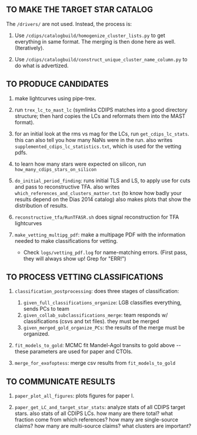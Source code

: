 TO MAKE THE TARGET STAR CATALOG
----------

The `/drivers/` are not used. Instead, the process is:

1. Use `/cdips/catalogbuild/homogenize_cluster_lists.py` to get everything in
   same format.  The merging is then done here as well.  (Iteratively).

2. Use `/cdips/catalogbuild/construct_unique_cluster_name_column.py` to do what
   is advertized.

TO PRODUCE CANDIDATES
----------

1. make lightcurves using pipe-trex.

2. run `trex_lc_to_mast_lc` (symlinks CDIPS matches into a good directory
   structure; then hard copies the LCs and reformats them into the MAST
   format).

3. for an initial look at the rms vs mag for the LCs, run
   `get_cdips_lc_stats`. this can also tell you how many NaNs were in the
   run.  also writes `supplemented_cdips_lc_statistics.txt`, which is used for
   the vetting pdfs.

4. to learn how many stars were expected on silicon, run
   `how_many_cdips_stars_on_silicon`

5. `do_initial_period_finding`: runs initial TLS and LS, to apply use for cuts
   and pass to reconstructive TFA.
   also writes `which_references_and_clusters_matter.txt` (to know how badly
   your results depend on the Dias 2014 catalog)
   also makes plots that show the distribution of results.

7. `reconstructive_tfa/RunTFASR.sh` does signal reconstruction for TFA
   lightcurves

8. `make_vetting_multipg_pdf`: make a multipage PDF with the information needed
   to make classifications for vetting.

    * Check `logs/vetting_pdf.log` for name-matching errors. (First pass, they
      will always show up! Grep for "ERR!")

TO PROCESS VETTING CLASSIFICATIONS
----------

1. `classification_postprocessing`: does three stages of classification:

    1. `given_full_classifications_organize`: LGB classifies everything, sends
       PCs to team
    2. `given_collab_subclassifications_merge`: team responds w/
       classifications (csvs and txt files). they must be merged
    3. `given_merged_gold_organize_PCs`: the results of the merge must be
       organized.

2. `fit_models_to_gold`: MCMC fit Mandel-Agol transits to gold above -- these
   parameters are used for paper and CTOIs.

3. `merge_for_exofoptess`: merge csv results from `fit_models_to_gold`

TO COMMUNICATE RESULTS
----------

1. `paper_plot_all_figures`: plots figures for paper I.

2. `paper_get_LC_and_target_star_stats`: analyze stats of all CDIPS target
   stars. also stats of all CDIPS LCs.  how many are there total?  what
   fraction come from which references?  how many are single-source claims?  how
   many are multi-source claims?  what clusters are important?
